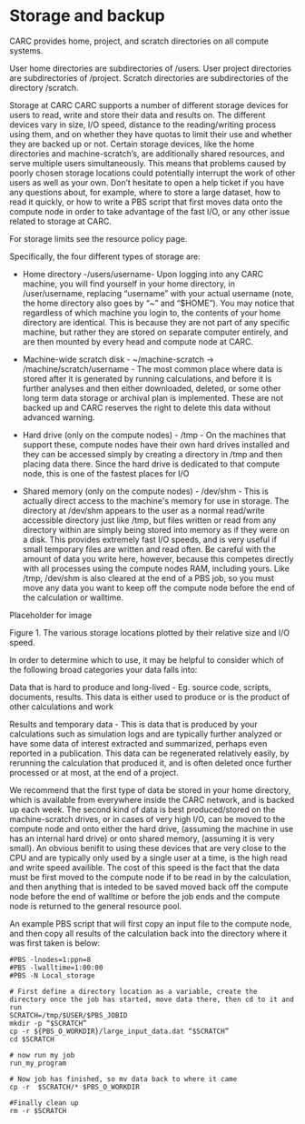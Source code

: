 # Storage and backup
CARC provides home, project, and scratch directories on all compute systems.

User home directories are subdirectories of /users. User project directories are subdirectories of /project. Scratch directories are subdirectories of the directory /scratch.

Storage at CARC 
CARC supports a number of different storage devices for users to read, write and store their data and results on.  The different devices vary in size, I/O speed, distance to the reading/writing process using them, and on whether they have quotas to limit their use and whether they are backed up or not. Certain storage devices, like the home directories and machine-scratch’s, are additionally shared resources, and serve multiple users simultaneously. This means that problems caused by poorly chosen storage locations could potentially interrupt the work of other users as well as your own. Don’t hesitate to open a help ticket if you have any questions about, for example, where to store a large dataset, how to read it quickly, or how to write a PBS script that first moves data onto the compute node in order to take advantage of the fast I/O, or any other issue related to storage at CARC.

For storage limits see the resource policy page.

Specifically, the four different types of storage are:

* Home directory -/users/username- Upon logging into any CARC machine, you will find yourself in your home directory, in /user/username, replacing “username” with your actual username (note, the home directory also goes by “~” and “$HOME”). You may notice that regardless of which machine you login to, the contents of your home directory are identical. This is because they are not part of any specific machine, but rather they are stored on separate computer entirely, and are then mounted by every head and compute node at CARC.

* Machine-wide scratch disk  - ~/machine-scratch -> /machine/scratch/username - The most common place where data is stored after it is generated by running calculations, and before it is further analyses and then either downloaded, deleted, or some other long term data storage or archival plan is implemented. These are not backed up and CARC reserves the right to delete this data without advanced warning.

* Hard drive (only on the compute nodes) - /tmp - On the machines that support these, compute nodes have their own hard drives installed and they can be accessed simply by creating a directory in /tmp and then placing data there. Since the hard drive is dedicated to that compute node, this is one of the fastest places for I/O

* Shared memory (only on the compute nodes) - /dev/shm - This is actually direct access to the machine's memory for use in storage. The directory at /dev/shm appears to the user as a normal read/write accessible directory just like /tmp, but files written or read from any directory within are simply being stored into memory as if they were on a disk. This provides extremely fast I/O speeds, and is very useful if small temporary files are written and read often. Be careful with the amount of data you write here, however, because this competes directly with all processes using the compute nodes RAM, including yours. Like /tmp, /dev/shm is also cleared at the end of a PBS job, so you must move any data you want to keep off the compute node before the end of the calculation or walltime.  

 

Placeholder for image

 

Figure 1. The various storage locations plotted by their relative size and I/O speed.

 

In order to determine which to use, it may be helpful to consider which of the following broad categories your data falls into:

Data that is hard to produce and long-lived - Eg. source code, scripts, documents, results. This data is either used to produce or is the product of other calculations and work

Results and temporary data - This is data that is produced by your calculations such as simulation logs and are typically further analyzed or have some data of interest extracted and summarized, perhaps even reported in a publication. This data can be regenerated relatively easily, by rerunning the calculation that produced it, and is often deleted once further processed or at most, at the end of a project.

We recommend that the first type of data be stored in your home directory, which is available from everywhere inside the CARC network, and is backed up each week. The second kind of data is best produced/stored on the machine-scratch drives, or in cases of very high I/O, can be moved to the compute node and onto either the hard drive, (assuming the machine in use has an internal hard drive) or onto shared memory, (assuming it is very small). An obvious benifit to using these devices that are very close to the CPU and are typically only used by a single user at a time, is the high read and write speed availible. The cost of this speed is the fact that the data must be first moved to the compute node if to be read in by the calculation, and then anything that is inteded to be saved moved back off the compute node before the end of walltime or before the job ends and the compute node is returned to the general resource pool.

An example PBS script that will first copy an input file to the compute node, and then copy all results of the calculation back into the directory where it was first taken is below:

 

```
#PBS -lnodes=1:ppn=8
#PBS -lwalltime=1:00:00
#PBS -N Local_storage

# First define a directory location as a variable, create the directory once the job has started, move data there, then cd to it and run  
SCRATCH=/tmp/$USER/$PBS_JOBID
mkdir -p “$SCRATCH”
cp -r ${PBS_O_WORKDIR}/large_input_data.dat “$SCRATCH” 
cd $SCRATCH

# now run my job
run_my_program  

# Now job has finished, so mv data back to where it came
cp -r  $SCRATCH/* $PBS_O_WORKDIR

#Finally clean up
rm -r $SCRATCH
```
